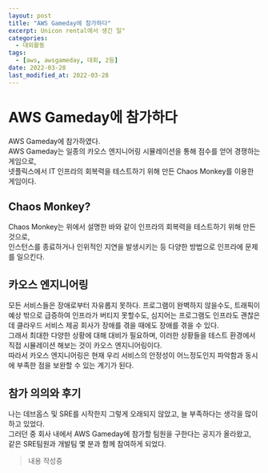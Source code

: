 ```yaml
---
layout: post
title: "AWS Gameday에 참가하다"
excerpt: Unicon rental에서 생긴 일"
categories:
  - 대외활동
tags:
  - [aws, awsgameday, 대회, 2등]
date: 2022-03-28
last_modified_at: 2022-03-28
---
```


# AWS Gameday에 참가하다
AWS Gameday에 참가하였다.  
AWS Gameday는 일종의 카오스 엔지니어링 시뮬레이션을 통해 점수를 얻어 경쟁하는 게임으로,  
넷플릭스에서 IT 인프라의 회복력을 테스트하기 위해 만든 Chaos Monkey를 이용한 게임이다.

## Chaos Monkey?
Chaos Monkey는 위에서 설명한 바와 같이 인프라의 회복력을 테스트하기 위해 만든 것으로,  
인스턴스를 종료하거나 인위적인 지연을 발생시키는 등 다양한 방법으로 인프라에 문제를 일으킨다.

## 카오스 엔지니어링
모든 서비스들은 장애로부터 자유롭지 못하다. 프로그램이 완벽하지 않을수도, 트래픽이 예상 밖으로 급증하여 인프라가 버티지 못할수도, 심지어는 프로그램도 인프라도 괜찮은데 클라우드 서비스 제공 회사가 장애를 겪을 때에도 장애를 겪을 수 있다.  
그래서 최대한 다양한 상황에 대해 대비가 필요하며, 이러한 상황들을 테스트 환경에서 직접 시뮬레이션 해보는 것이 카오스 엔지니어링이다.  
따라서 카오스 엔지니어링은 현재 우리 서비스의 안정성이 어느정도인지 파악함과 동시에 부족한 점을 보완할 수 있는 계기가 된다.

## 참가 의의와 후기
나는 데브옵스 및 SRE를 시작한지 그렇게 오래되지 않았고, 늘 부족하다는 생각을 많이 하고 있었다.  
그러던 중 회사 내에서 AWS Gameday에 참가할 팀원을 구한다는 공지가 올라왔고,  
같은 SRE팀원과 개발팀 몇 분과 함께 참여하게 되었다.

> 내용 작성중
